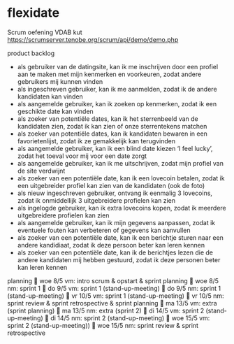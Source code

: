 ﻿# flexidate
Scrum oefening VDAB
kut
https://scrumserver.tenobe.org/scrum/api/demo/demo.php

product backlog
- als gebruiker van de datingsite, kan ik me inschrijven door een profiel aan te maken met mijn
kenmerken en voorkeuren, zodat andere gebruikers mij kunnen vinden
- als ingeschreven gebruiker, kan ik me aanmelden, zodat ik de andere kandidaten kan vinden
- als aangemelde gebruiker, kan ik zoeken op kenmerken, zodat ik een geschikte date kan vinden
- als zoeker van potentiële dates, kan ik het sterrenbeeld van de kandidaten zien, zodat ik kan zien
of onze sterrentekens matchen
- als zoeker van potentiële dates, kan ik kandidaten bewaren in een favorietenlijst, zodat ik ze
gemakkelijk kan terugvinden
- als aangemelde gebruiker, kan ik een blind date kiezen ‘I feel lucky’, zodat het toeval voor mij
voor een date zorgt
- als aangemelde gebruiker, kan ik me uitschrijven, zodat mijn profiel van de site verdwijnt
- als zoeker van een potentiële date, kan ik een lovecoin betalen, zodat ik een uitgebreider profiel
kan zien van de kandidaten (ook de foto)
- als nieuw ingeschreven gebruiker, ontvang ik eenmalig 3 lovecoins, zodat ik onmiddellijk 3
uitgebreidere profielen kan zien
- als ingelogde gebruiker, kan ik extra lovecoins kopen, zodat ik meerdere uitgebreidere profielen
kan zien
- als aangemelde gebruiker, kan ik mijn gegevens aanpassen, zodat ik eventuele fouten kan
verbeteren of gegevens kan aanvullen
- als zoeker van een potentiële date, kan ik een berichtje sturen naar een andere kandidiaat, zodat
ik deze persoon beter kan leren kennen
- als zoeker van een potentiële date, kan ik de berichtjes lezen die de andere kandidaten mij
hebben gestuurd, zodat ik deze personen beter kan leren kennen

planning
 woe 8/5 vm: intro scrum &amp; opstart &amp; sprint planning
 woe 8/5 nm: sprint 1
 do 9/5 vm: sprint 1 (stand-up-meeting)
 do 9/5 nm: sprint 1 (stand-up-meeting)
 vr 10/5 vm: sprint 1 (stand-up-meeting)
 vr 10/5 nm: sprint review &amp; sprint retrospective &amp; sprint planning
 ma 13/5 vm: extra (sprint planning)
 ma 13/5 nm: extra (sprint 2)
 di 14/5 vm: sprint 2 (stand-up-meeting)
 di 14/5 nm: sprint 2 (stand-up-meeting)
 woe 15/5 vm: sprint 2 (stand-up-meeting))
 woe 15/5 nm: sprint review &amp; sprint retrospective
